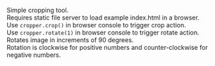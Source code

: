 Simple cropping tool.  
Requires static file server to load example index.html in a browser.  
Use `cropper.crop()` in browser console to trigger crop action.  
Use `cropper.rotate(1)` in browser console to trigger rotate action.  
 Rotates image in increments of 90 degrees.  
 Rotation is clockwise for positive numbers and counter-clockwise for negative numbers.  

